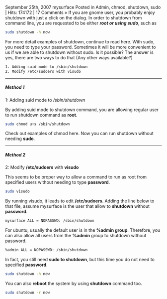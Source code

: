 September 25th, 2007 mysurface Posted in Admin, chmod, shutdown, sudo | Hits: 174172 | 17 Comments »
If you are gnome user, you probably enjoy shutdown with just a click on the dialog. In order to shutdown from command line, you are requested to be either ***root or using sudo***, such as
```bash
sudo shutdown -h now
```
For more detail examples of shutdown, continue to read here.
With sudo, you need to type your password. Sometimes it will be more convenient to us if we are able to shutdown without sudo. Is it possible?
The answer is yes, there are two ways to do that (Any other ways available?)
```bash
1. Adding suid mode to /sbin/shutdown
2. Modify /etc/sudoers with visudo
```
___
##### Method 1

1: Adding suid mode to */sbin/shutdown*

By adding suid mode to shutdown command, you are allowing regular user to run shutdown command as **root**.
```bash
sudo chmod u+s /sbin/shutdown
```
Check out examples of chmod here.
Now you can run shutdown without needing **sudo**.
___
##### Method 2

2: Modify **/etc/sudoers** with **visudo**

This seems to be proper way to allow a command to run as root from specified users without needing to type **password**.

```bash
sudo visudo
```

By running visudo, it leads to edit **/etc/sudoers**.
Adding the line below to that file, assume mysurface is the user that allow to **shutdown** without **password**.
```bash
mysurface ALL = NOPASSWD: /sbin/shutdown
```
For ubuntu, usually the default user is in the **%admin group**. Therefore, you can also allow all users from the **%admin** group to shutdown without password.
```bash
%admin ALL = NOPASSWD: /sbin/shutdown
```

In fact, you still need **sudo to shutdown**, but this time you do not need to specified **password**.
```bash
sudo shutdown -h now
```
You can also **reboot** the system by using **shutdown** command too.
```bash
sudo shutdown -r now
```
